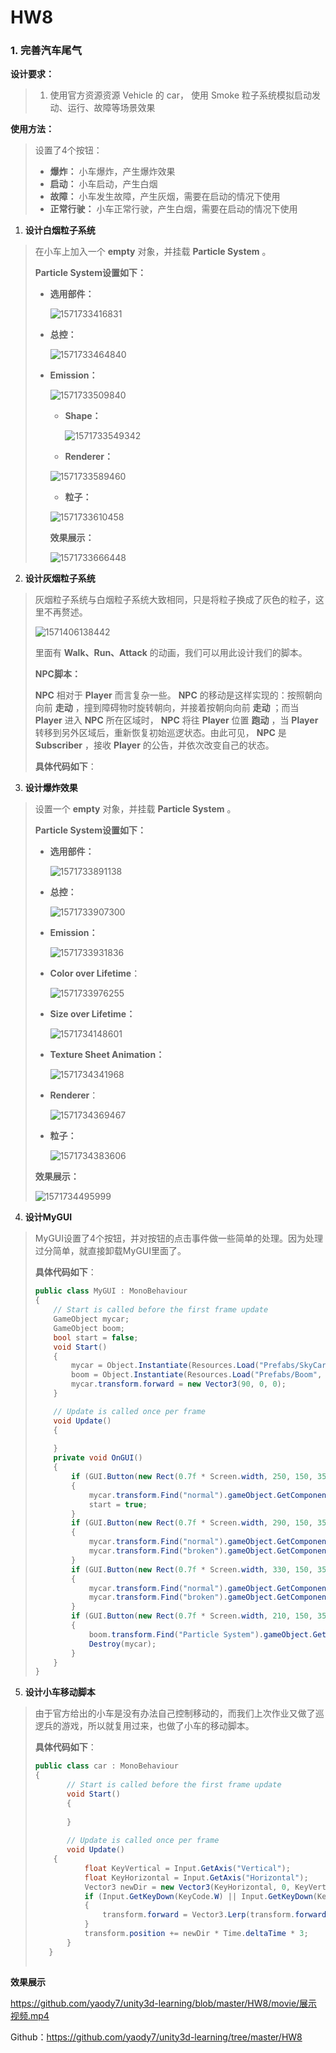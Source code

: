 # HW8

### 1. 完善汽车尾气

**设计要求：**

> 1. 使用官方资源资源 Vehicle 的 car， 使用 Smoke 粒子系统模拟启动发动、运行、故障等场景效果



**使用方法：**

> 设置了4个按钮：
>
> - **爆炸：** 小车爆炸，产生爆炸效果
> - **启动：** 小车启动，产生白烟
> - **故障：** 小车发生故障，产生灰烟，需要在启动的情况下使用
> - **正常行驶：** 小车正常行驶，产生白烟，需要在启动的情况下使用



1. **设计白烟粒子系统**

> 在小车上加入一个 **empty** 对象，并挂载 **Particle System** 。
>
> **Particle System设置如下：**
>
> - **选用部件：**
>
>   ![1571733416831](https://github.com/yaody7/unity3d-learning/blob/master/HW8/pics/1571733416831.png)
>
> - **总控：**
>
>    ![1571733464840](https://github.com/yaody7/unity3d-learning/blob/master/HW8/pics/1571733464840.png)
>
> - **Emission：**
> 
>   ![1571733509840](https://github.com/yaody7/unity3d-learning/blob/master/HW8/pics/1571733509840.png)
>    
>    - **Shape：**
> 
>      ![1571733549342](https://github.com/yaody7/unity3d-learning/blob/master/HW8/pics/1571733549342.png)
>    
>    - **Renderer：**
>    
>   ![1571733589460](https://github.com/yaody7/unity3d-learning/blob/master/HW8/pics/1571733589460.png)
> 
>    - **粒子：**
>    
>   ![1571733610458](https://github.com/yaody7/unity3d-learning/blob/master/HW8/pics/1571733610458.png)
>    
>    **效果展示：**
>    
>    ![1571733666448](https://github.com/yaody7/unity3d-learning/blob/master/HW8/pics/1571733666448.png)



2. **设计灰烟粒子系统**

> 灰烟粒子系统与白烟粒子系统大致相同，只是将粒子换成了灰色的粒子，这里不再赘述。
>
> ![1571406138442](https://github.com/yaody7/unity3d-learning/blob/master/HW7/pics/1571406138442.png)
>
> 里面有 **Walk、Run、Attack** 的动画，我们可以用此设计我们的脚本。
>
> **NPC脚本：**
>
> **NPC** 相对于 **Player** 而言复杂一些。 **NPC** 的移动是这样实现的：按照朝向向前 **走动** ，撞到障碍物时旋转朝向，并接着按朝向向前 **走动** ；而当 **Player** 进入 **NPC** 所在区域时， **NPC** 将往 **Player** 位置 **跑动** ，当 **Player** 转移到另外区域后，重新恢复初始巡逻状态。由此可见， **NPC** 是 **Subscriber** ，接收 **Player** 的公告，并依次改变自己的状态。
>
> **具体代码如下**：
>
> 



3. **设计爆炸效果**

> 设置一个 **empty** 对象，并挂载 **Particle System** 。
>
> **Particle System设置如下：**
>
> - **选用部件：**
>
>   ![1571733891138](https://github.com/yaody7/unity3d-learning/blob/master/HW8/pics/1571733891138.png)
>
> - **总控：**
>
>    ![1571733907300](https://github.com/yaody7/unity3d-learning/blob/master/HW8/pics/1571733907300.png)
>
> - **Emission：**
>
>   ![1571733931836](https://github.com/yaody7/unity3d-learning/blob/master/HW8/pics/1571733931836.png)
>
> - **Color over Lifetime**：
>
>   ![1571733976255](https://github.com/yaody7/unity3d-learning/blob/master/HW8/pics/1571733976255.png)
>
> - **Size over Lifetime：**
>
>   ![1571734148601](https://github.com/yaody7/unity3d-learning/blob/master/HW8/pics/1571734148601.png)
>
> - **Texture Sheet Animation：**
>
>   ![1571734341968](https://github.com/yaody7/unity3d-learning/blob/master/HW8/pics/1571734341968.png)
>
> - **Renderer**：
>
>   ![1571734369467](https://github.com/yaody7/unity3d-learning/blob/master/HW8/pics/1571734369467.png)
>
> - **粒子：**
>
>   ![1571734383606](https://github.com/yaody7/unity3d-learning/blob/master/HW8/pics/1571734383606.png)
>
> **效果展示：**
>
> ![1571734495999](https://github.com/yaody7/unity3d-learning/blob/master/HW8/pics/1571734495999.png)



4. **设计MyGUI**

> MyGUI设置了4个按钮，并对按钮的点击事件做一些简单的处理。因为处理过分简单，就直接卸载MyGUI里面了。
>
> **具体代码如下**：
>
> ```c#
> public class MyGUI : MonoBehaviour
> {
>     // Start is called before the first frame update
>     GameObject mycar;
>     GameObject boom;
>     bool start = false;
>     void Start()
>     {
>         mycar = Object.Instantiate(Resources.Load("Prefabs/SkyCar", typeof(GameObject)), new Vector3(0, 0, 0), Quaternion.identity, null) as GameObject;
>         boom = Object.Instantiate(Resources.Load("Prefabs/Boom", typeof(GameObject)), new Vector3(0, 0, 0), Quaternion.identity, null) as GameObject;
>         mycar.transform.forward = new Vector3(90, 0, 0);
>     }
> 
>     // Update is called once per frame
>     void Update()
>     {
>         
>     }
>     private void OnGUI()
>     {
>         if (GUI.Button(new Rect(0.7f * Screen.width, 250, 150, 35), "启动"))
>         {
>             mycar.transform.Find("normal").gameObject.GetComponent<ParticleSystem>().Play();
>             start = true;
>         }
>         if (GUI.Button(new Rect(0.7f * Screen.width, 290, 150, 35), "故障")&&start)
>         {
>             mycar.transform.Find("normal").gameObject.GetComponent<ParticleSystem>().Stop();
>             mycar.transform.Find("broken").gameObject.GetComponent<ParticleSystem>().Play();
>         }
>         if (GUI.Button(new Rect(0.7f * Screen.width, 330, 150, 35), "正常行驶")&&start)
>         {
>             mycar.transform.Find("normal").gameObject.GetComponent<ParticleSystem>().Play();
>             mycar.transform.Find("broken").gameObject.GetComponent<ParticleSystem>().Stop();
>         }
>         if (GUI.Button(new Rect(0.7f * Screen.width, 210, 150, 35), "爆炸"))
>         {
>             boom.transform.Find("Particle System").gameObject.GetComponent<ParticleSystem>().Play();
>             Destroy(mycar);
>         }
>     }
> }
> 
> ```
>



5. **设计小车移动脚本**

> 由于官方给出的小车是没有办法自己控制移动的，而我们上次作业又做了巡逻兵的游戏，所以就复用过来，也做了小车的移动脚本。
>
> **具体代码如下**：
>
> ```c#
> public class car : MonoBehaviour
> {
>        // Start is called before the first frame update
>        void Start()
>        {
>            
>        }
>    
>        // Update is called once per frame
>        void Update()
>     {
>            float KeyVertical = Input.GetAxis("Vertical");
>            float KeyHorizontal = Input.GetAxis("Horizontal");
>            Vector3 newDir = new Vector3(KeyHorizontal, 0, KeyVertical).normalized;
>            if (Input.GetKeyDown(KeyCode.W) || Input.GetKeyDown(KeyCode.A) || Input.GetKeyDown(KeyCode.S) || Input.GetKeyDown(KeyCode.D))
>            {
>                transform.forward = Vector3.Lerp(transform.forward, newDir, 1);
>            }
>            transform.position += newDir * Time.deltaTime * 3;
>        }
>    }
>    
>    ```





**效果展示**

https://github.com/yaody7/unity3d-learning/blob/master/HW8/movie/展示视频.mp4



Github：https://github.com/yaody7/unity3d-learning/tree/master/HW8




